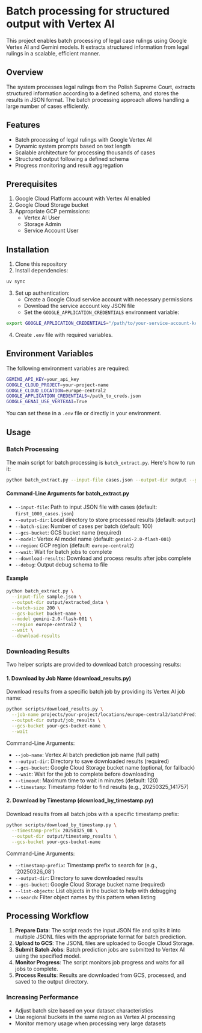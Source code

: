 # Batch processing for structured output with Vertex AI

This project enables batch processing of legal case rulings using Google Vertex AI and Gemini models. It extracts structured information from legal rulings in a scalable, efficient manner.

## Overview

The system processes legal rulings from the Polish Supreme Court, extracts structured information according to a defined schema, and stores the results in JSON format. The batch processing approach allows handling a large number of cases efficiently.

## Features

- Batch processing of legal rulings with Google Vertex AI
- Dynamic system prompts based on text length
- Scalable architecture for processing thousands of cases
- Structured output following a defined schema
- Progress monitoring and result aggregation

## Prerequisites

1. Google Cloud Platform account with Vertex AI enabled
2. Google Cloud Storage bucket
3. Appropriate GCP permissions:
   - Vertex AI User
   - Storage Admin
   - Service Account User

## Installation

1. Clone this repository
2. Install dependencies:

```bash
uv sync
```

3. Set up authentication:
   - Create a Google Cloud service account with necessary permissions
   - Download the service account key JSON file
   - Set the `GOOGLE_APPLICATION_CREDENTIALS` environment variable:

```bash
export GOOGLE_APPLICATION_CREDENTIALS="/path/to/your-service-account-key.json"
```
4. Create `.env` file with required variables.

## Environment Variables

The following environment variables are required:

```bash
GEMINI_API_KEY=your_api_key
GOOGLE_CLOUD_PROJECT=your-project-name
GOOGLE_CLOUD_LOCATION=europe-central2
GOOGLE_APPLICATION_CREDENTIALS=/path_to_creds.json
GOOGLE_GENAI_USE_VERTEXAI=True
```

You can set these in a `.env` file or directly in your environment.

## Usage

### Batch Processing

The main script for batch processing is `batch_extract.py`. Here's how to run it:

```bash
python batch_extract.py --input-file cases.json --output-dir output --gcs-bucket your-gcs-bucket-name
```

#### Command-Line Arguments for batch_extract.py

- `--input-file`: Path to input JSON file with cases (default: `first_1000_cases.json`)
- `--output-dir`: Local directory to store processed results (default: `output`)
- `--batch-size`: Number of cases per batch (default: 100)
- `--gcs-bucket`: GCS bucket name (required)
- `--model`: Vertex AI model name (default: `gemini-2.0-flash-001`)
- `--region`: GCP region (default: `europe-central2`)
- `--wait`: Wait for batch jobs to complete
- `--download-results`: Download and process results after jobs complete
- `--debug`: Output debug schema to file

#### Example

```bash
python batch_extract.py \
  --input-file sample.json \
  --output-dir output/extracted_data \
  --batch-size 200 \
  --gcs-bucket bucket-name \
  --model gemini-2.0-flash-001 \
  --region europe-central2 \
  --wait \
  --download-results
```

### Downloading Results

Two helper scripts are provided to download batch processing results:

#### 1. Download by Job Name (download_results.py)

Download results from a specific batch job by providing its Vertex AI job name:

```bash
python scripts/download_results.py \
  --job-name projects/your-project/locations/europe-central2/batchPredictionJobs/12345 \
  --output-dir output/job_results \
  --gcs-bucket your-gcs-bucket-name \
  --wait
```

Command-Line Arguments:
- `--job-name`: Vertex AI batch prediction job name (full path)
- `--output-dir`: Directory to save downloaded results (required)
- `--gcs-bucket`: Google Cloud Storage bucket name (optional, for fallback)
- `--wait`: Wait for the job to complete before downloading
- `--timeout`: Maximum time to wait in minutes (default: 120)
- `--timestamp`: Timestamp folder to find results (e.g., 20250325_141757)

#### 2. Download by Timestamp (download_by_timestamp.py)

Download results from all batch jobs with a specific timestamp prefix:

```bash
python scripts/download_by_timestamp.py \
  --timestamp-prefix 20250325_08 \
  --output-dir output/timestamp_results \
  --gcs-bucket your-gcs-bucket-name
```

Command-Line Arguments:
- `--timestamp-prefix`: Timestamp prefix to search for (e.g., '20250326_08')
- `--output-dir`: Directory to save downloaded results
- `--gcs-bucket`: Google Cloud Storage bucket name (required)
- `--list-objects`: List objects in the bucket to help with debugging
- `--search`: Filter object names by this pattern when listing

## Processing Workflow

1. **Prepare Data**: The script reads the input JSON file and splits it into multiple JSONL files with the appropriate format for batch prediction.
2. **Upload to GCS**: The JSONL files are uploaded to Google Cloud Storage.
3. **Submit Batch Jobs**: Batch prediction jobs are submitted to Vertex AI using the specified model.
4. **Monitor Progress**: The script monitors job progress and waits for all jobs to complete.
5. **Process Results**: Results are downloaded from GCS, processed, and saved to the output directory.

### Increasing Performance

- Adjust batch size based on your dataset characteristics
- Use regional buckets in the same region as Vertex AI processing
- Monitor memory usage when processing very large datasets
